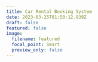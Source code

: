 ```yaml
---
title: Car Rental Booking System
date: 2023-03-25T01:50:12.939Z
draft: false
featured: false
image:
  filename: featured
  focal_point: Smart
  preview_only: false
---
```

